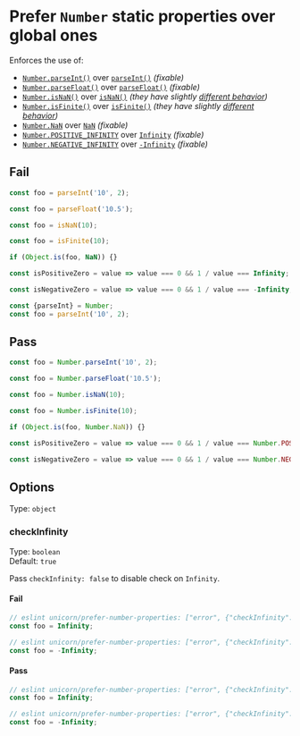 # Prefer `Number` static properties over global ones

<!-- Do not manually modify RULE_NOTICE part -->
<!-- RULE_NOTICE_START -->
<!-- RULE_NOTICE_END -->

Enforces the use of:

- [`Number.parseInt()`](https://developer.mozilla.org/en-US/docs/Web/JavaScript/Reference/Global_Objects/Number/parseInt) over [`parseInt()`](https://developer.mozilla.org/en-US/docs/Web/JavaScript/Reference/Global_Objects/parseInt) *(fixable)*
- [`Number.parseFloat()`](https://developer.mozilla.org/en-US/docs/Web/JavaScript/Reference/Global_Objects/Number/parseFloat) over [`parseFloat()`](https://developer.mozilla.org/en-US/docs/Web/JavaScript/Reference/Global_Objects/parseFloat) *(fixable)*
- [`Number.isNaN()`](https://developer.mozilla.org/en-US/docs/Web/JavaScript/Reference/Global_Objects/Number/isNaN) over [`isNaN()`](https://developer.mozilla.org/en-US/docs/Web/JavaScript/Reference/Global_Objects/isNaN) *(they have slightly [different behavior](https://developer.mozilla.org/en-US/docs/Web/JavaScript/Reference/Global_Objects/Number/isNaN#Description))*
- [`Number.isFinite()`](https://developer.mozilla.org/en-US/docs/Web/JavaScript/Reference/Global_Objects/Number/isFinite) over [`isFinite()`](https://developer.mozilla.org/en-US/docs/Web/JavaScript/Reference/Global_Objects/isFinite) *(they have slightly [different behavior](https://developer.mozilla.org/en-US/docs/Web/JavaScript/Reference/Global_Objects/Number/isFinite#Description))*
- [`Number.NaN`](https://developer.mozilla.org/en-US/docs/Web/JavaScript/Reference/Global_Objects/Number/NaN) over [`NaN`](https://developer.mozilla.org/en-US/docs/Web/JavaScript/Reference/Global_Objects/NaN) *(fixable)*
- [`Number.POSITIVE_INFINITY`](https://developer.mozilla.org/en-US/docs/Web/JavaScript/Reference/Global_Objects/Number/POSITIVE_INFINITY) over [`Infinity`](https://developer.mozilla.org/en-US/docs/Web/JavaScript/Reference/Global_Objects/Infinity) *(fixable)*
- [`Number.NEGATIVE_INFINITY`](https://developer.mozilla.org/en-US/docs/Web/JavaScript/Reference/Global_Objects/Number/NEGATIVE_INFINITY) over [`-Infinity`](https://developer.mozilla.org/en-US/docs/Web/JavaScript/Reference/Global_Objects/Infinity) *(fixable)*

## Fail

```js
const foo = parseInt('10', 2);
```

```js
const foo = parseFloat('10.5');
```

```js
const foo = isNaN(10);
```

```js
const foo = isFinite(10);
```

```js
if (Object.is(foo, NaN)) {}
```

```js
const isPositiveZero = value => value === 0 && 1 / value === Infinity;
```

```js
const isNegativeZero = value => value === 0 && 1 / value === -Infinity;
```

```js
const {parseInt} = Number;
const foo = parseInt('10', 2);
```

## Pass

```js
const foo = Number.parseInt('10', 2);
```

```js
const foo = Number.parseFloat('10.5');
```

```js
const foo = Number.isNaN(10);
```

```js
const foo = Number.isFinite(10);
```

```js
if (Object.is(foo, Number.NaN)) {}
```

```js
const isPositiveZero = value => value === 0 && 1 / value === Number.POSITIVE_INFINITY;
```

```js
const isNegativeZero = value => value === 0 && 1 / value === Number.NEGATIVE_INFINITY;
```

## Options

Type: `object`

### checkInfinity

Type: `boolean`\
Default: `true`

Pass `checkInfinity: false` to disable check on `Infinity`.

#### Fail

```js
// eslint unicorn/prefer-number-properties: ["error", {"checkInfinity": true}]
const foo = Infinity;
```

```js
// eslint unicorn/prefer-number-properties: ["error", {"checkInfinity": true}]
const foo = -Infinity;
```

#### Pass

```js
// eslint unicorn/prefer-number-properties: ["error", {"checkInfinity": false}]
const foo = Infinity;
```

```js
// eslint unicorn/prefer-number-properties: ["error", {"checkInfinity": false}]
const foo = -Infinity;
```
